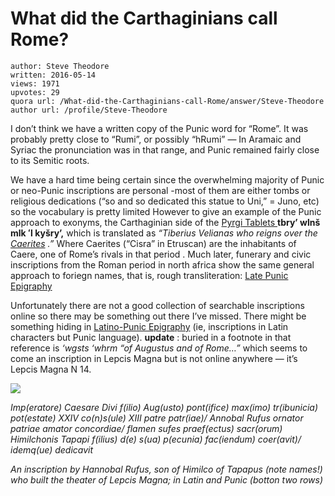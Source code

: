 # What did the Carthaginians call Rome?

	author: Steve Theodore
	written: 2016-05-14
	views: 1971
	upvotes: 29
	quora url: /What-did-the-Carthaginians-call-Rome/answer/Steve-Theodore
	author url: /profile/Steve-Theodore


I don’t think we have a written copy of the Punic word for “Rome”. It was probably pretty close to “Rumi”, or possibly “hRumi” — In Aramaic and Syriac the pronunciation was in that range, and Punic remained fairly close to its Semitic roots.

We have a hard time being certain since the overwhelming majority of Punic or neo-Punic inscriptions are personal -most of them are either tombs or religious dedications (“so and so dedicated this statue to Uni,” = Juno, etc) so the vocabulary is pretty limited However to give an example of the Punic approach to exonyms, the Carthaginian side of the [Pyrgi Tablets ](https://en.wikipedia.org/wiki/Pyrgi_Tablets)__tbryʼ wlnš mlk ʻl kyšryʼ,__ which is translated as _“Tiberius Velianas who reigns over the_ _[Caerites](https://en.wikipedia.org/wiki/Caere)_ _.”_ Where Caerites (“Cisra” in Etruscan) are the inhabitants of Caere, one of Rome’s rivals in that period . Much later, funerary and civic inscriptions from the Roman period in north africa show the same general approach to foriegn names, that is, rough transliteration: [Late Punic Epigraphy](https://books.google.com/books?id=h7NJJHNt-g4C&lpg=PA94&ots=QITd-7A798&dq=Zliten%20LP1%2C&pg=PA86#v=onepage&q&f=false)

Unfortunately there are not a good collection of searchable inscriptions online so there may be something out there I’ve missed. There might be something hiding in [Latino-Punic Epigraphy](https://books.google.com/books?id=CewSLElhE8gC&lpg=PA10&ots=cUMsnN7l5J&dq=latino%20punic%20epigraphy&pg=PA16#v=onepage&q=latino%20punic%20epigraphy&f=false) (ie, inscriptions in Latin characters but Punic language). __update__ : buried in a footnote in that reference is _‘wgsts ‘whrm “of Augustus and of Rome…”_ which seems to come an inscription in Lepcis Magna but is not online anywhere — it’s Lepcis Magna N 14.

![](https://qph.fs.quoracdn.net/main-qimg-af02312fc6accd823879df90abd05256-c)

_Imp(eratore) Caesare Divi f(ilio) Aug(usto) pont(ifice) max(imo) tr(ibunicia) pot(estate) XXIV co(n)s(ule) XIII patre patr(iae)/ Annobal Rufus ornator patriae amator concordiae/ flamen sufes praef(ectus) sacr(orum) Himilchonis Tapapi f(ilius) d(e) s(ua) p(ecunia) fac(iendum) coer(avit)/ idemq(ue) dedicavit_ 

_An inscription by Hannobal Rufus, son of Himilco of Tapapus (note names!) who built the theater of Lepcis Magna; in Latin and Punic (botton two rows)_ 

